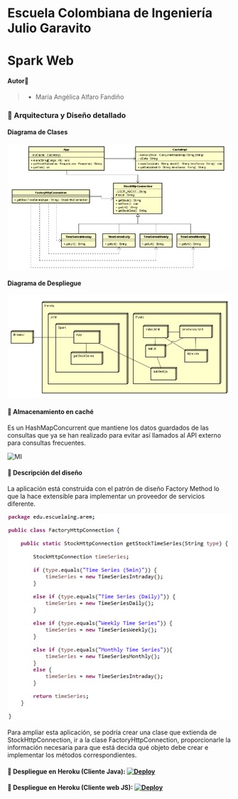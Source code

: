 # Escuela Colombiana de Ingeniería Julio Garavito

# Spark Web

#### Autor🙎
> - María Angélica Alfaro Fandiño

### 📜 Arquitectura y Diseño detallado

#### Diagrama de Clases

<!DOCTYPE html>
<html>
    <head></head>
    <body>
        <img src="https://github.com/Angelica-Alfaro/AREP_TALLER1/blob/main/src/main/resources/img/ClassDiagram.PNG" alt="MI"/>
    </body>
</html>

#### Diagrama de Despliegue

<!DOCTYPE html>
<html>
    <head></head>
    <body>
        <img src="https://github.com/Angelica-Alfaro/AREP_TALLER1/blob/main/src/main/resources/img/DeploymentDiagram.PNG" alt="MI"/>
    </body>
</html>

#### 💾 Almacenamiento en caché 
Es un HashMapConcurrent que mantiene los datos guardados de las consultas que ya se han realizado para evitar así llamados al API externo para consultas frecuentes.

<!DOCTYPE html>
<html>
    <head></head>
    <body>
        <img src="https://github.com/Angelica-Alfaro/AREP_TALLER1/blob/main/src/main/resources/img/Cach%C3%A9.PNG" alt="MI"/>
    </body>
</html>

#### 🔎 Descripción del diseño
La aplicación está construida con el patrón de diseño Factory Method lo que la hace extensible para implementar un proveedor de servicios diferente.

<!DOCTYPE html>
<html>
    <head></head>
    <body>
        <img src="https://github.com/Angelica-Alfaro/AREP_TALLER1/blob/main/src/main/resources/img/Factory.PNG" alt="MI"/>
    </body>
</html>

Para ampliar esta aplicación, se podría crear una clase que extienda de StockHttpConnection, ir a la clase FactoryHttpConnection, proporcionarle la información necesaria para que está decida qué objeto debe crear e implementar los métodos correspondientes.

#### 🚀 Despliegue en Heroku (Cliente Java): [![Deploy](https://www.herokucdn.com/deploy/button.svg)](https://spark-web-backend.herokuapp.com/getStockSeries)

#### 🚀 Despliegue en Heroku (Cliente web JS): [![Deploy](https://www.herokucdn.com/deploy/button.svg)](https://spark-web-arep.herokuapp.com/)
